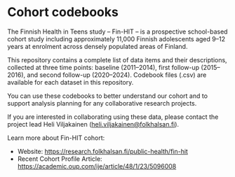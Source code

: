 # Cohort codebooks
The Finnish Health in Teens study – Fin-HIT – is a prospective school-based cohort study including approximately 11,000 Finnish adolescents aged 9–12 years at enrolment across densely populated areas of Finland.

This repository contains a complete list of data items and their descriptions, collected at three time points: baseline (2011–2014), first follow-up (2015–2016), and second follow-up (2020–2024). Codebook files (.csv) are available for each dataset in this repository.

You can use these codebooks to better understand our cohort and to support analysis planning for any collaborative research projects.

If you are interested in collaborating using these data, please contact the project lead Heli Viljakainen (heli.viljakainen@folkhalsan.fi).

Learn more about Fin-HIT cohort: 
- Website: https://research.folkhalsan.fi/public-health/fin-hit 
- Recent Cohort Profile Article: https://academic.oup.com/ije/article/48/1/23/5096008


